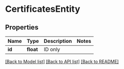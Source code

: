 # CertificatesEntity


## Properties
Name | Type | Description | Notes
------------ | ------------- | ------------- | -------------
**id** | **float** | ID only | 

[[Back to Model list]](../README.md#documentation-for-models) [[Back to API list]](../README.md#documentation-for-api-endpoints) [[Back to README]](../README.md)


